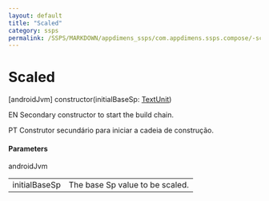 ```yaml
---
layout: default
title: "Scaled"
category: ssps
permalink: /SSPS/MARKDOWN/appdimens_ssps/com.appdimens.ssps.compose/-scaled/-scaled.html
---
```


# Scaled

[androidJvm]
constructor(initialBaseSp: [TextUnit](https://developer.android.com/reference/kotlin/androidx/compose/ui/unit/TextUnit.html))

EN Secondary constructor to start the build chain.

PT Construtor secundário para iniciar a cadeia de construção.

#### Parameters

androidJvm

| | |
|---|---|
| initialBaseSp | The base Sp value to be scaled. |